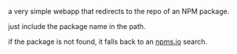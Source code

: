 a very simple webapp that redirects to the repo of an NPM package.

just include the package name in the path.

if the package is not found, it falls back to an [npms.io](https://npms.io) search.
